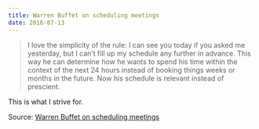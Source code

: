 ```yaml
---
title: Warren Buffet on scheduling meetings
date: 2016-07-13
---
```


> I love the simplicity of the rule: I can see you today if you asked me yesterday, but I can’t fill up my schedule any further in advance. This way he can determine how he wants to spend his time within the context of the next 24 hours instead of booking things weeks or months in the future. Now his schedule is relevant instead of prescient.

This is what I strive for.

Source: [Warren Buffet on scheduling meetings](https://m.signalvnoise.com/warren-buffet-on-scheduling-meetings-f0826c0e88f6)
